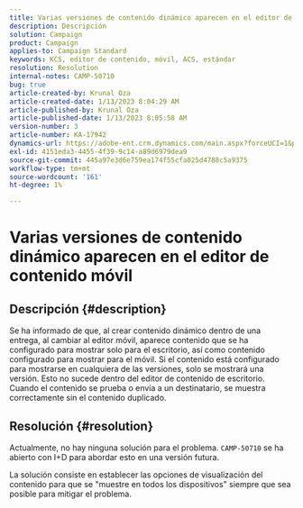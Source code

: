 ```yaml
---
title: Varias versiones de contenido dinámico aparecen en el editor de contenido móvil
description: Descripción
solution: Campaign
product: Campaign
applies-to: Campaign Standard
keywords: KCS, editor de contenido, móvil, ACS, estándar
resolution: Resolution
internal-notes: CAMP-50710
bug: true
article-created-by: Krunal Oza
article-created-date: 1/13/2023 8:04:29 AM
article-published-by: Krunal Oza
article-published-date: 1/13/2023 8:05:58 AM
version-number: 3
article-number: KA-17942
dynamics-url: https://adobe-ent.crm.dynamics.com/main.aspx?forceUCI=1&pagetype=entityrecord&etn=knowledgearticle&id=3828dce4-1893-ed11-aad1-6045bd006793
exl-id: 4151eda3-4455-4f39-9c14-a89d6979dea9
source-git-commit: 445a97e3d6e759ea174f55cfa025d4788c5a9375
workflow-type: tm+mt
source-wordcount: '161'
ht-degree: 1%

---
```


# Varias versiones de contenido dinámico aparecen en el editor de contenido móvil

## Descripción {#description}


Se ha informado de que, al crear contenido dinámico dentro de una entrega, al cambiar al editor móvil, aparece contenido que se ha configurado para mostrar solo para el escritorio, así como contenido configurado para mostrar para el móvil. Si el contenido está configurado para mostrarse en cualquiera de las versiones, solo se mostrará una versión. Esto no sucede dentro del editor de contenido de escritorio. Cuando el contenido se prueba o envía a un destinatario, se muestra correctamente sin el contenido duplicado.


## Resolución {#resolution}


Actualmente, no hay ninguna solución para el problema. `CAMP-50710` se ha abierto con I+D para abordar esto en una versión futura.



La solución consiste en establecer las opciones de visualización del contenido para que se &quot;muestre en todos los dispositivos&quot; siempre que sea posible para mitigar el problema.
